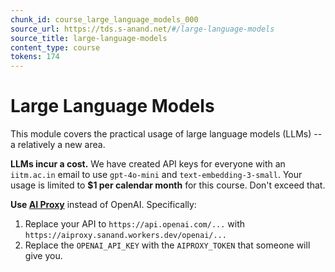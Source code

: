 ```yaml
---
chunk_id: course_large_language_models_000
source_url: https://tds.s-anand.net/#/large-language-models
source_title: large-language-models
content_type: course
tokens: 174
---
```


# Large Language Models

This module covers the practical usage of large language models (LLMs) -- a relatively a new area.

**LLMs incur a cost.** We have created API keys for everyone with an `iitm.ac.in` email to use `gpt-4o-mini` and `text-embedding-3-small`. Your usage is limited to **$1 per calendar month** for this course. Don't exceed that.

**Use [AI Proxy](https://github.com/sanand0/aiproxy)** instead of OpenAI. Specifically:

1. Replace your API to `https://api.openai.com/...` with `https://aiproxy.sanand.workers.dev/openai/...`
2. Replace the `OPENAI_API_KEY` with the `AIPROXY_TOKEN` that someone will give you.
